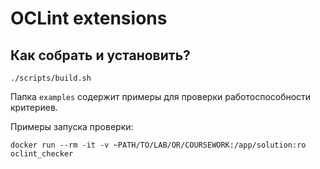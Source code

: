 # OCLint extensions

## Как собрать и установить?

```
./scripts/build.sh
```

Папка `examples` содержит примеры для проверки работоспособности критериев.

Примеры запуска проверки:

```
docker run --rm -it -v ~PATH/TO/LAB/OR/COURSEWORK:/app/solution:ro oclint_checker
```